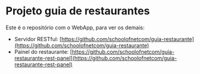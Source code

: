 # Projeto guia de restaurantes

Este é o repositório com o WebApp, para ver os demais:

 - Servidor RESTful: [https://github.com/schoolofnetcom/guia-restaurante](https://github.com/schoolofnetcom/guia-restaurante)
 - Painel do restaurante: [https://github.com/schoolofnetcom/guia-restaurante-rest-panel](https://github.com/schoolofnetcom/guia-restaurante-rest-panel)
